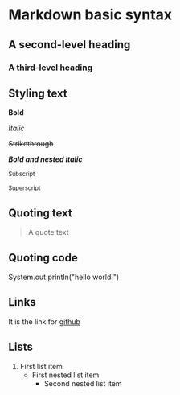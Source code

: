 # Markdown basic syntax

## A second-level heading

### A third-level heading

## Styling text

**Bold**

_Italic_

~~Strikethrough~~

**_Bold and nested italic_**

<sub>Subscript</sub>

<sup>Superscript</sup>

## Quoting text

> A quote text

## Quoting code

System.out.println("hello world!")

## Links

It is the link for [github](https://github.com/)

## Lists

1.  First list item
    - First nested list item
      - Second nested list item
